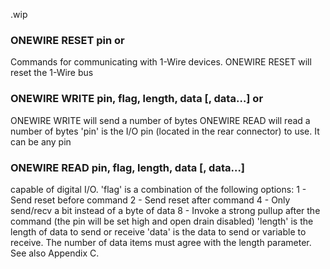 .wip


### ONEWIRE RESET pin or

Commands for communicating with 1-Wire devices. ONEWIRE RESET will reset the 1-Wire bus

### ONEWIRE WRITE pin, flag, length, data [, data…] or

ONEWIRE WRITE will send a number of bytes ONEWIRE READ will read a number of bytes 'pin' is the I/O pin (located in the rear connector) to use. It can be any pin

### ONEWIRE READ pin, flag, length, data [, data…]

capable of digital I/O. 'flag' is a combination of the following options: 1 - Send reset before command 2 - Send reset after command 4 - Only send/recv a bit instead of a byte of data 8 - Invoke a strong pullup after the command (the pin will be set high and open drain disabled) 'length' is the length of data to send or receive 'data' is the data to send or variable to receive. The number of data items must agree with the length parameter. See also Appendix C.